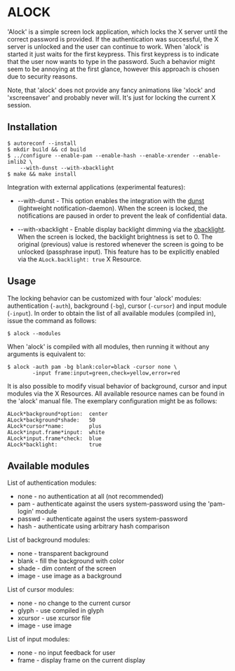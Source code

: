 ALOCK
=====

'Alock' is a simple screen lock application, which locks the X server until
the correct password is provided. If the authentication was successful, the X
server is unlocked and the user can continue to work. When 'alock' is started
it just waits for the first keypress. This first keypress is to indicate that
the user now wants to type in the password. Such a behavior might seem to be
annoying at the first glance, however this approach is chosen due to security
reasons.

Note, that 'alock' does not provide any fancy animations like 'xlock' and
'xscreensaver' and probably never will. It's just for locking the current X
session.


Installation
------------

	$ autoreconf --install
	$ mkdir build && cd build
	$ ../configure --enable-pam --enable-hash --enable-xrender --enable-imlib2 \
	    --with-dunst --with-xbacklight
	$ make && make install

Integration with external applications (experimental features):

* --with-dunst - This option enables the integration with the
	[dunst](https://github.com/knopwob/dunst) (lightweight notification-daemon).
	When the screen is locked, the notifications are paused in order to prevent
	the leak of confidential data.

* --with-xbacklight - Enable display backlight dimming via the
	[xbacklight](http://cgit.freedesktop.org/xorg/app/xbacklight/). When the
	screen is locked, the backlight brightness is set to 0. The original
	(previous) value is restored whenever the screen is going to be unlocked
	(passphrase input). This feature has to be explicitly enabled via the
	`ALock.backlight: true` X Resource.

Usage
-----

The locking behavior can be customized with four 'alock' modules:
authentication (`-auth`), background (`-bg`), cursor (`-cursor`) and
input module (`-input`). In order to obtain the list of all available
modules (compiled in), issue the command as follows:

	$ alock --modules

When 'alock' is compiled with all modules, then running it without any
arguments is equivalent to:

	$ alock -auth pam -bg blank:color=black -cursor none \
	        -input frame:input=green,check=yellow,error=red

It is also possible to modify visual behavior of background, cursor and
input modules via the X Resources. All available resource names can be
found in the 'alock' manual file. The exemplary configuration might be as
follows:

	ALock*background*option:  center
	ALock*background*shade:   50
	ALock*cursor*name:        plus
	ALock*input.frame*input:  white
	ALock*input.frame*check:  blue
	ALock*backlight:          true


Available modules
-----------------

List of authentication modules:

* none - no authentication at all (not recommended)
* pam - authenticate against the users system-password using the 'pam-login' module
* passwd - authenticate against the users system-password
* hash - authenticate using arbitrary hash comparison

List of background modules:

* none - transparent background
* blank - fill the background with color
* shade - dim content of the screen
* image - use image as a background

List of cursor modules:

* none - no change to the current cursor
* glyph - use compiled in glyph
* xcursor - use xcursor file
* image - use image

List of input modules:

* none - no input feedback for user
* frame - display frame on the current display
